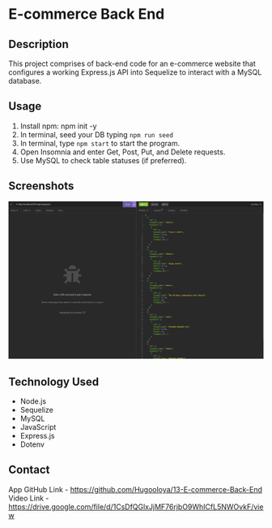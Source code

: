 
# E-commerce Back End 

## Description

This project comprises of back-end code for an e-commerce website that configures a working Express.js API into Sequelize to interact with a MySQL database.

## Usage
1. Install npm: npm init -y
2. In terminal, seed your DB typing ```npm run seed```
3. In terminal, type ```npm start``` to start the program.
4. Open Insomnia and enter Get, Post, Put, and Delete requests.
5. Use MySQL to check table statuses (if preferred).

## Screenshots

![App Screenshot](./assets/SS1.png)

## Technology Used
- Node.js
- Sequelize
- MySQL
- JavaScript
- Express.js
- Dotenv


## Contact

App GitHub Link - https://github.com/Hugooloya/13-E-commerce-Back-End
Video Link - https://drive.google.com/file/d/1CsDfQGlxJjMF76rjbO9WhICfL5NWOvkF/view